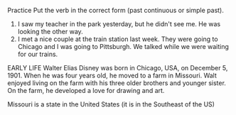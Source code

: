 Practice
Put the verb in the correct form (past continuous or simple past).
1. I saw my teacher in the park yesterday, but he didn't see me. He was looking the other way.
2. I met a nice couple at the train station last week. They were going to Chicago and I was going to Pittsburgh. We talked while we were waiting for our trains.

EARLY LIFE
Walter Elias Disney was born in Chicago, USA, on December 5, 1901. When he was four years old, he moved to a farm in Missouri.
Walt enjoyed living on the farm with his three older brothers and younger sister. On the farm, he developed a love for drawing and art.

Missouri is a state in the United States (it is in the Southeast of the US)



